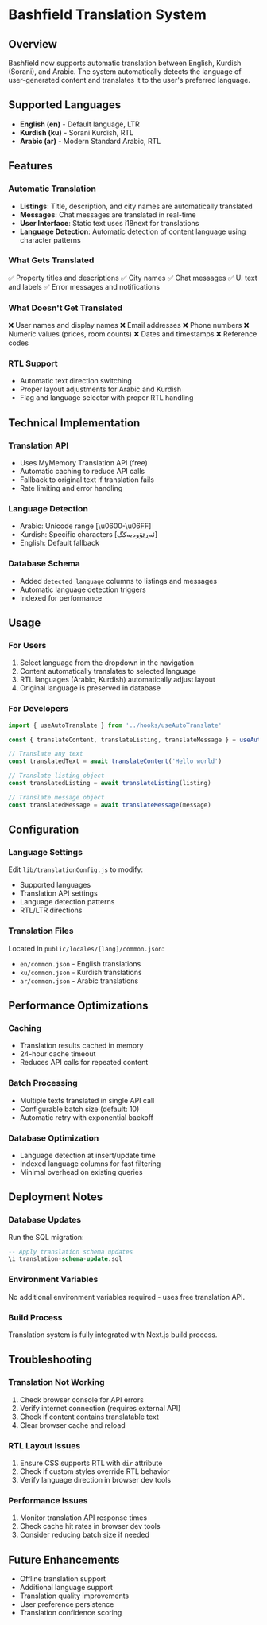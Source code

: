 # Bashfield Translation System

## Overview
Bashfield now supports automatic translation between English, Kurdish (Sorani), and Arabic. The system automatically detects the language of user-generated content and translates it to the user's preferred language.

## Supported Languages
- **English (en)** - Default language, LTR
- **Kurdish (ku)** - Sorani Kurdish, RTL
- **Arabic (ar)** - Modern Standard Arabic, RTL

## Features

### Automatic Translation
- **Listings**: Title, description, and city names are automatically translated
- **Messages**: Chat messages are translated in real-time
- **User Interface**: Static text uses i18next for translations
- **Language Detection**: Automatic detection of content language using character patterns

### What Gets Translated
✅ Property titles and descriptions
✅ City names
✅ Chat messages
✅ UI text and labels
✅ Error messages and notifications

### What Doesn't Get Translated
❌ User names and display names
❌ Email addresses
❌ Phone numbers
❌ Numeric values (prices, room counts)
❌ Dates and timestamps
❌ Reference codes

### RTL Support
- Automatic text direction switching
- Proper layout adjustments for Arabic and Kurdish
- Flag and language selector with proper RTL handling

## Technical Implementation

### Translation API
- Uses MyMemory Translation API (free)
- Automatic caching to reduce API calls
- Fallback to original text if translation fails
- Rate limiting and error handling

### Language Detection
- Arabic: Unicode range [\u0600-\u06FF]
- Kurdish: Specific characters [ئەڕێۆوەیەکگ]
- English: Default fallback

### Database Schema
- Added `detected_language` columns to listings and messages
- Automatic language detection triggers
- Indexed for performance

## Usage

### For Users
1. Select language from the dropdown in the navigation
2. Content automatically translates to selected language
3. RTL languages (Arabic, Kurdish) automatically adjust layout
4. Original language is preserved in database

### For Developers
```javascript
import { useAutoTranslate } from '../hooks/useAutoTranslate'

const { translateContent, translateListing, translateMessage } = useAutoTranslate()

// Translate any text
const translatedText = await translateContent('Hello world')

// Translate listing object
const translatedListing = await translateListing(listing)

// Translate message object
const translatedMessage = await translateMessage(message)
```

## Configuration

### Language Settings
Edit `lib/translationConfig.js` to modify:
- Supported languages
- Translation API settings
- Language detection patterns
- RTL/LTR directions

### Translation Files
Located in `public/locales/[lang]/common.json`:
- `en/common.json` - English translations
- `ku/common.json` - Kurdish translations  
- `ar/common.json` - Arabic translations

## Performance Optimizations

### Caching
- Translation results cached in memory
- 24-hour cache timeout
- Reduces API calls for repeated content

### Batch Processing
- Multiple texts translated in single API call
- Configurable batch size (default: 10)
- Automatic retry with exponential backoff

### Database Optimization
- Language detection at insert/update time
- Indexed language columns for fast filtering
- Minimal overhead on existing queries

## Deployment Notes

### Database Updates
Run the SQL migration:
```sql
-- Apply translation schema updates
\i translation-schema-update.sql
```

### Environment Variables
No additional environment variables required - uses free translation API.

### Build Process
Translation system is fully integrated with Next.js build process.

## Troubleshooting

### Translation Not Working
1. Check browser console for API errors
2. Verify internet connection (requires external API)
3. Check if content contains translatable text
4. Clear browser cache and reload

### RTL Layout Issues
1. Ensure CSS supports RTL with `dir` attribute
2. Check if custom styles override RTL behavior
3. Verify language direction in browser dev tools

### Performance Issues
1. Monitor translation API response times
2. Check cache hit rates in browser dev tools
3. Consider reducing batch size if needed

## Future Enhancements
- Offline translation support
- Additional language support
- Translation quality improvements
- User preference persistence
- Translation confidence scoring